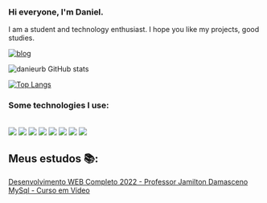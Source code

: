 
### Hi everyone, I'm Daniel. 

I am a student and technology enthusiast. I hope you like my projects, good studies.



[![blog](https://img.shields.io/badge/LinkedIn-0077B5?style=for-the-badge&logo=linkedin&logoColor=white
)](https://www.linkedin.com/in/daniel-ribeiro-926312183/)

![danieurb GitHub stats](https://github-readme-stats.vercel.app/api?username=danieurb&show_icons=true&theme=dracula)

[![Top Langs](https://github-readme-stats.vercel.app/api/top-langs/?username=danieurb&layout=compact)](https://github.com/anuraghazra/github-readme-stats)

### Some technologies I use:

<div style="display: inline_block"><br/>
   <img src="https://img.shields.io/badge/HTML5-E34F26?style=for-the-badge&logo=html5&logoColor=white"/>
   <img src="https://img.shields.io/badge/CSS3-1572B6?style=for-the-badge&logo=css3&logoColor=white"/>
   <img src="https://img.shields.io/badge/JavaScript-323330?style=for-the-badge&logo=javascript&logoColor=F7DF1E"/>
    <img src="https://img.shields.io/badge/Node.js-43853D?style=for-the-badge&logo=node.js&logoColor=white"/>
     <img src="https://img.shields.io/badge/React-20232A?style=for-the-badge&logo=react&logoColor=61DAFB"/>


   <img src="https://img.shields.io/badge/C%23-239120?style=for-the-badge&logo=c-sharp&logoColor=white"/>
   <img src="https://img.shields.io/badge/Python-14354C?style=for-the-badge&logo=python&logoColor=white"/>
   <img src="https://img.shields.io/badge/MySQL-00000F?style=for-the-badge&logo=mysql&logoColor=white"/>

</div>

## Meus estudos 📚:
[Desenvolvimento WEB Completo 2022 - Professor Jamilton Damasceno](https://www.udemy.com/course/web-completo/)<br/>
[MySql - Curso em Vídeo](https://www.udemy.com/course/web-completo/)

